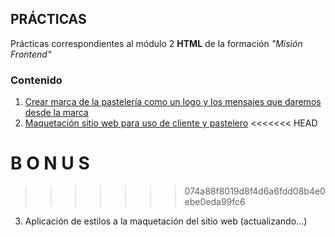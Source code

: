 ## PRÁCTICAS

Prácticas correspondientes al módulo  2 **HTML** de la formación *"Misión Frontend"*

### Contenido

1. [Crear marca de la pastelería como un logo y los mensajes que daremos desde la marca](branding.md)
2. [Maquetación sitio web para uso de cliente y pastelero](website/website.md)
<<<<<<< HEAD

**B O N U S**
=======
>>>>>>> 074a88f8019d8f4d6a6fdd08b4e0ebe0eda99fc6
3. Aplicación de estilos a la maquetación del sitio web (actualizando...)